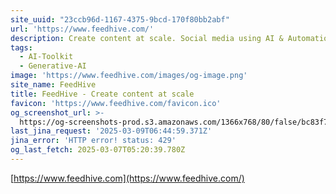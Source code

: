 ```yaml
---
site_uuid: "23ccb96d-1167-4375-9bcd-170f80bb2abf"
url: 'https://www.feedhive.com/'
description: Create content at scale. Social media using AI & Automation.
tags:
  - AI-Toolkit
  - Generative-AI
image: 'https://www.feedhive.com/images/og-image.png'
site_name: FeedHive
title: FeedHive - Create content at scale
favicon: 'https://www.feedhive.com/favicon.ico'
og_screenshot_url: >-
  https://og-screenshots-prod.s3.amazonaws.com/1366x768/80/false/bc83f7e987ef5e9072f0f1b76c3197d7254e5bb7e20d6bcf8ff9fecab3fad71e.jpeg
last_jina_request: '2025-03-09T06:44:59.371Z'
jina_error: 'HTTP error! status: 429'
og_last_fetch: 2025-03-07T05:20:39.780Z
---
```


[https://www.feedhive.com](https://www.feedhive.com/)
